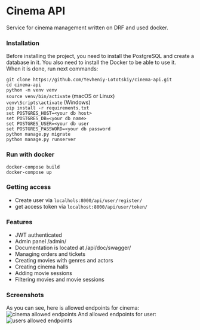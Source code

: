 # Cinema API
Service for cinema management written on DRF and used docker.

### Installation
Before installing the project, you need to install the PostgreSQL and create a database in it.
You also need to install the Docker to be able to use it.  
When it is done, run next commands:

```git clone https://github.com/Yevheniy-Lototskiy/cinema-api.git```  
```cd cinema-api```  
```python -m venv venv```  
```source venv/bin/activate``` (macOS or Linux)  
```venv\Scripts\activate``` (Windows)  
```pip install -r requirements.txt```  
```set POSTGRES_HOST=<your db host>```  
```set POSTGRES_DB=<your db name>```  
```set POSTGRES_USER=<your db user```  
```set POSTGRES_PASSWORD=<your db password```  
```python manage.py migrate```  
```python manage.py runserver```  

### Run with docker
```docker-compose build```  
```docker-compose up```

### Getting access
- Create user via ```localhols:8000/api/user/register/```
- get access token via ```localhost:8000/api/user/token/```

### Features
- JWT authenticated
- Admin panel /admin/
- Documentation is located at /api/doc/swagger/
- Managing orders and tickets
- Creating movies with genres and actors
- Creating cinema halls
- Adding movie sessions
- Filtering movies and movie sessions

### Screenshots
As you can see, here is allowed endpoints for cinema:
![cinema allowed endpoints](screenshots/cinema_allowed_endpoints.png)
And allowed endpoints for user:
![users allowed endpoints](screenshots/users_allowed_endpoints.png)
